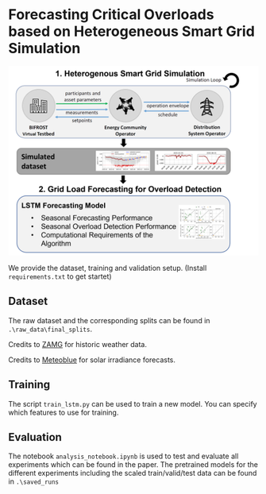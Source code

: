 # Forecasting Critical Overloads based on Heterogeneous Smart Grid Simulation

![](paper_figures/method.png)

We provide the dataset, training and validation setup.
(Install `requirements.txt` to get startet)

## Dataset 
The raw dataset and the corresponding splits can be found in `.\raw_data\final_splits`.

Credits to [ZAMG](https://data.hub.geosphere.at/) for historic weather data.

Credits to [Meteoblue](https://www.meteoblue.com) for solar irradiance forecasts.

## Training
The script `train_lstm.py` can be used to train a new model. You can specify which features to use for training.

## Evaluation
The notebook `analysis_notebook.ipynb` is used to test and evaluate all experiments which can be found in the paper. 
The pretrained models for the different experiments including the scaled train/valid/test data can be found in `.\saved_runs`


